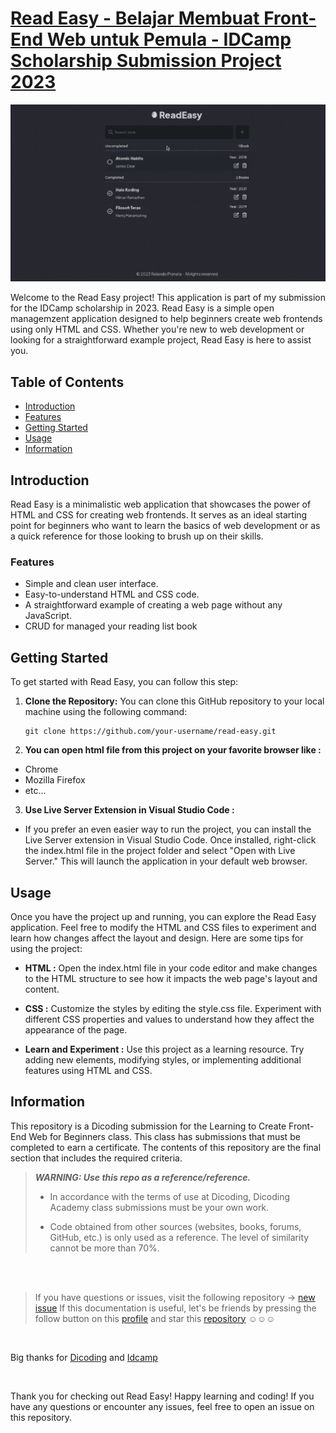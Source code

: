 # [Read Easy - Belajar Membuat Front-End Web untuk Pemula - IDCamp Scholarship Submission Project 2023](https://www.dicoding.com/academies/315/corridor)

[![Read Easy Preview](assets/read-easy-preview.gif)](https://read-easy-idcamp.netlify.app/)

Welcome to the Read Easy project! This application is part of my submission for the IDCamp scholarship in 2023. Read Easy is a simple open managemzent application designed to help beginners create web frontends using only HTML and CSS. Whether you're new to web development or looking for a straightforward example project, Read Easy is here to assist you.

## Table of Contents

- [Introduction](#introduction)
- [Features](#features)
- [Getting Started](#getting-started)
- [Usage](#usage)
- [Information](#information)

## Introduction

Read Easy is a minimalistic web application that showcases the power of HTML and CSS for creating web frontends. It serves as an ideal starting point for beginners who want to learn the basics of web development or as a quick reference for those looking to brush up on their skills.

### Features

- Simple and clean user interface.
- Easy-to-understand HTML and CSS code.
- A straightforward example of creating a web page without any JavaScript.
- CRUD for managed your reading list book

## Getting Started

To get started with Read Easy, you can follow this step:

1. **Clone the Repository:** You can clone this GitHub repository to your local machine using the following command:

   ```shell
   git clone https://github.com/your-username/read-easy.git
   ```

2. **You can open html file from this project on your favorite browser like :**

- Chrome
- Mozilla Firefox
- etc...

3. **Use Live Server Extension in Visual Studio Code :**

- If you prefer an even easier way to run the project, you can install the Live Server extension in Visual Studio Code. Once installed, right-click the index.html file in the project folder and select "Open with Live Server." This will launch the application in your default web browser.

## Usage

Once you have the project up and running, you can explore the Read Easy application. Feel free to modify the HTML and CSS files to experiment and learn how changes affect the layout and design. Here are some tips for using the project:

- **HTML :** Open the index.html file in your code editor and make changes to the HTML structure to see how it impacts the web page's layout and content.

- **CSS :** Customize the styles by editing the style.css file. Experiment with different CSS properties and values to understand how they affect the appearance of the page.

- **Learn and Experiment :** Use this project as a learning resource. Try adding new elements, modifying styles, or implementing additional features using HTML and CSS.

## Information

This repository is a Dicoding submission for the Learning to Create Front-End Web for Beginners class. This class has submissions that must be completed to earn a certificate. The contents of this repository are the final section that includes the required criteria.

> **_WARNING: Use this repo as a reference/reference._**
>
> - In accordance with the terms of use at Dicoding, Dicoding Academy class submissions must be your own work.
>
> - Code obtained from other sources (websites, books, forums, GitHub, etc.) is only used as a reference. The level of similarity cannot be more than 70%.

<br clear="both">
<br clear="both">

> If you have questions or issues, visit the following repository -> [new issue](https://github.com/Ardywsptr/AWSMovies_Submission-Fundamental-Front-End-Web-Developer/issues/new)
> If this documentation is useful, let's be friends by pressing the follow button on this [profile](https://github.com/rolandowebdev) and star this [repository](https://github.com/rolandowebdev/read-easy) ☺☺☺

<br clear="both">

Big thanks for [Dicoding](https://www.dicoding.com/) and [Idcamp](https://idcamp.ioh.co.id/)

<br clear="both">

Thank you for checking out Read Easy! Happy learning and coding! If you have any questions or encounter any issues, feel free to open an issue on this repository.
